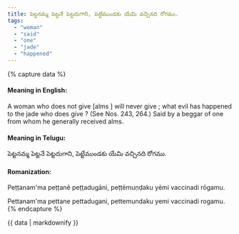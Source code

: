 ```yaml
---
title: పెట్టనమ్మ పెట్టనే పెట్టదుగాని, పెట్టేముండకు యేమి వచ్చినది రోగము.
tags:
  - "woman"
  - "said"
  - "one"
  - "jade"
  - "happened"
---
```


{% capture data %}
#### Meaning in English:
A woman who does not give [alms ] will never give ; what evil has happened to the jade who does give ?
(See Nos. 243, 264.)
Said by a beggar of one from whom he generally received alms.

#### Meaning in Telugu:
పెట్టనమ్మ పెట్టనే పెట్టదుగాని, పెట్టేముండకు యేమి వచ్చినది రోగము.

#### Romanization:
Peṭṭanam'ma peṭṭanē peṭṭadugāni, peṭṭēmuṇḍaku yēmi vaccinadi rōgamu.

Pettanam'ma pettane pettadugani, pettemundaku yemi vaccinadi rogamu.
{% endcapture %}

{{ data | markdownify }}

